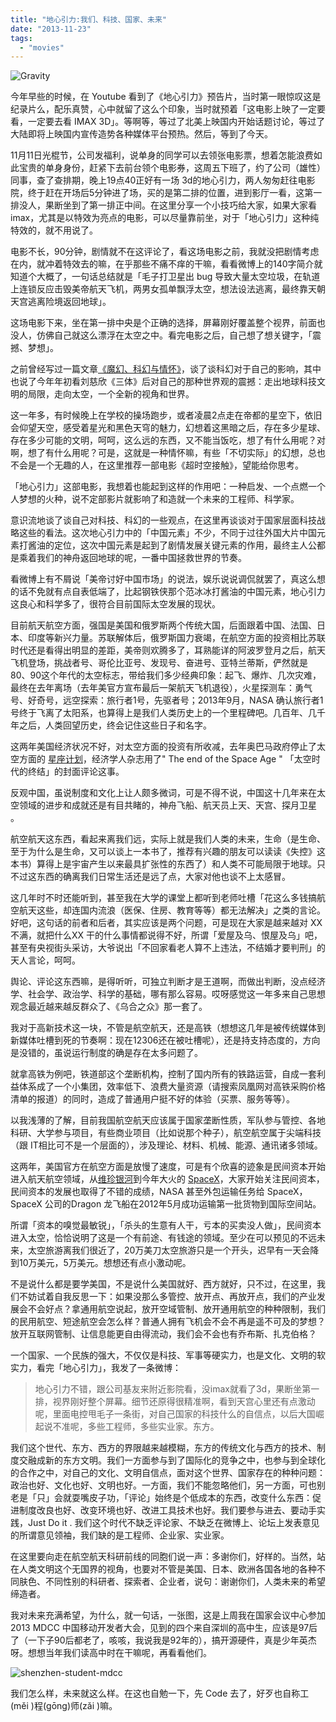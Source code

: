 ```yaml
---
title: "地心引力:我们、科技、国家、未来"
date: "2013-11-23"
tags: 
  - "movies"
---
```


![Gravity](https://static.is26.com/wp-image/2013/11/gravity-movie-wallpaper-iphone.jpg)

今年早些的时候，在 Youtube 看到了《地心引力》预告片，当时第一眼惊叹这是纪录片么，配乐真赞，心中就留了这么个印象，当时就预着「这电影上映了一定要看，一定要去看 IMAX 3D」。等啊等，等过了北美上映国内开始话题讨论，等过了大陆即将上映国内宣传造势各种媒体平台预热。然后，等到了今天。

11月11日光棍节，公司发福利，说单身的同学可以去领张电影票，想着怎能浪费如此宝贵的单身身份，赶紧下去前台领个电影券，这周五下班了，约了公司（雄性）同事，查了查排期，晚上19点40正好有一场 3d的地心引力，两人匆匆赶往电影院，终于赶在开场后5分钟进了场，买的是第二排的位置，进到影厅一看，这第一排没人，果断坐到了第一排正中间。在这里分享一个小技巧给大家，如果大家看 imax，尤其是以特效为亮点的电影，可以尽量靠前坐，对于「地心引力」这种纯特效的，就不用说了。

电影不长，90分钟，剧情就不在这评论了，看这场电影之前，我就没把剧情考虑在内，就冲着特效去的嘛，在乎那些不痛不痒的干嘛，看看微博上的140字简介就知道个大概了，一句话总结就是「毛子打卫星出 bug 导致大量太空垃圾，在轨道上连锁反应击毁美帝航天飞机，两男女孤单飘浮太空，想法设法逃离，最终靠天朝天宫逃离险境返回地球」。

这场电影下来，坐在第一排中央是个正确的选择，屏幕刚好覆盖整个视界，前面也没人，仿佛自己就这么漂浮在太空之中。看完电影之后，自己想了想关键字，「震撼、梦想」。

之前曾经写过一篇文章[《魔幻、科幻与情怀》](http://luolei.org/imagination-story/)，谈了谈科幻对于自己的影响，其中也说了今年年初看刘慈欣《三体》后对自己的那种世界观的震撼：走出地球科技文明的局限，走向太空，一个全新的视角和世界。

这一年多，有时候晚上在学校的操场跑步，或者凌晨2点走在帝都的星空下，依旧会仰望天空，感受着星光和黑色天穹的魅力，幻想着这黑暗之后，存在多少星球、存在多少可能的文明，呵呵，这么远的东西，又不能当饭吃，想了有什么用呢？对啊，想了有什么用呢？可是，这就是一种情怀嘛，有些「不切实际」的幻想，总也不会是一个无趣的人，在这里推荐一部电影《超时空接触》，望能给你思考。

「地心引力」这部电影，我想着也能起到这样的作用吧：一种启发、一个点燃一个人梦想的火种，说不定部影片就影响了和造就一个未来的工程师、科学家。

意识流地谈了谈自己对科技、科幻的一些观点，在这里再谈谈对于国家层面科技战略这些的看法。这次地心引力中的「中国元素」不少，不同于过往外国大片中国元素打酱油的定位，这次中国元素是起到了剧情发展关键元素的作用，最终主人公都是乘着我们的神舟返回地球的呢，一番中国拯救世界的节奏。

看微博上有不屑说「美帝讨好中国市场」的说法，娱乐说说调侃就罢了，真这么想的话不免就有点自表低端了，比起钢铁侠那个范冰冰打酱油的中国元素，地心引力这良心和科学多了，很符合目前国际太空发展的现状。

目前航天航空方面，强国是美国和俄罗斯两个传统大国，后面跟着中国、法国、日本、印度等新兴力量。苏联解体后，俄罗斯国力衰竭，在航空方面的投资相比苏联时代还是看得出明显的差距，美帝则欢腾多了，耳熟能详的阿波罗登月之后，航天飞机登场，挑战者号、哥伦比亚号、发现号、奋进号、亚特兰蒂斯，俨然就是80、90这个年代的太空标志，带给我们多少经典印象：起飞、爆炸、几次灾难，最终在去年离场（去年美官方宣布最后一架航天飞机退役），火星探测车：勇气号、好奇号，远空探索：旅行者1号，先驱者号；2013年9月，NASA 确认旅行者1号终于飞离了太阳系，也算得上是我们人类历史上的一个里程碑吧。几百年、几千年之后，人类回望历史，终会记住这些日子和名字。

这两年美国经济状况不好，对太空方面的投资有所收减，去年奥巴马政府停止了太空方面的 [星座计划](http://zh.wikipedia.org/wiki/%E6%98%9F%E5%BA%A7%E8%AE%A1%E5%88%92)，经济学人杂志用了" The end of the Space Age " 「太空时代的终结」的封面评论这事。

反观中国，虽说制度和文化上让人颇多微词，可是不得不说，中国这十几年来在太空领域的进步和成就还是有目共睹的，神舟飞船、航天员上天、天宫、探月卫星 。

航空航天这东西，看起来离我们远，实际上就是我们人类的未来，生命（是生命、至于为什么是生命，又可以谈上一本书了，推荐有兴趣的朋友可以读读《失控》这本书）算得上是宇宙产生以来最具扩张性的东西了）和人类不可能局限于地球。只不过这东西的确离我们日常生活还是远了点，大家对他也谈不上太感冒。

这几年时不时还能听到，甚至我在大学的课堂上都听到老师吐槽「花这么多钱搞航空航天这些，却连国内流浪（医保、住房、教育等等）都无法解决」之类的言论。好吧，这句话的前者和后者，其实应该是两个问题，可是现在大家是越来越对 XX 不满，就把什么XX 干的什么事情都说得不好，所谓「爱屋及乌、恨屋及乌」吧，甚至有央视街头采访，大爷说出「不回家看老人算不上违法，不结婚才要判刑」的天人言论，呵呵。

舆论、评论这东西嘛，是得听听，可独立判断才是王道啊，而做出判断，没点经济学、社会学、政治学、科学的基础，哪有那么容易。哎呀感觉这一年多来自己思想观念最近越来越反群众了、《乌合之众》那一套了。

我对于高新技术这一块，不管是航空航天，还是高铁（想想这几年是被传统媒体到新媒体吐槽到死的节奏啊：现在12306还在被吐槽呢），还是持支持态度的，方向是没错的，虽说运行制度的确是存在太多问题了。

就拿高铁为例吧，铁道部这个垄断机构，控制了国内所有的铁路运营，自成一套利益体系成了一个小集团，效率低下、浪费大量资源（请搜索凤凰网对高铁采购价格清单的报道）的同时，造成了普通用户挺不好的体验（买票、服务等等）。

以我浅薄的了解，目前我国航空航天应该属于国家垄断性质，军队参与管控、各地科研、大学参与项目，有些商业项目（比如说那个种子），航空航空属于尖端科技（跟 IT相比可不是一个层面的），涉及理论、材料、机械、能源、通讯诸多领域。

这两年，美国官方在航空方面是放慢了速度，可是有个欣喜的迹象是民间资本开始进入航天航空领域，从[维珍银河](http://zh.wikipedia.org/zh/%E7%B6%AD%E7%8F%8D%E9%8A%80%E6%B2%B3)到今年大火的 [SpaceX](http://www.spacex.com/)，大家开始关注民间资本，民间资本的发展也取得了不错的成绩，NASA 甚至外包运输任务给 SpaceX，SpaceX 公司的Dragon 龙飞船在2012年5月成功运输第一批货物到国际空间站。

所谓「资本的嗅觉最敏锐」，「杀头的生意有人干，亏本的买卖没人做」，民间资本进入太空，恰恰说明了这是一个有前途、有钱途的领域。至少在可以预见的不远未来，太空旅游离我们很近了，20万美刀太空旅游只是一个开头，迟早有一天会降到10万美元，5万美元。想想还有点小激动呢。

不是说什么都是要学美国，不是说什么美国就好、西方就好，只不过，在这里，我们不妨试着自我反思一下：如果没那么多管控、放开点、再放开点，我们的产业发展会不会好点？拿通用航空说起，放开空域管制、放开通用航空的种种限制，我们的民用航空、短途航空会怎么样？普通人拥有飞机会不会不再是遥不可及的梦想？放开互联网管制、让信息能更自由得流动，我们会不会也有乔布斯、扎克伯格？

一个国家、一个民族的强大，不仅仅是科技、军事等硬实力，也是文化、文明的软实力，看完「地心引力」，我发了一条微博：

> 地心引力不错，跟公司基友来附近影院看，没imax就看了3d，果断坐第一排，视界刚好整个屏幕。细节还原得很精准啊，看到天宫心里还有点激动呢，里面电控甩毛子一条街，对自己国家的科技什么的自信点，以后大国崛起说不准呢，多些工程师，多些实业家。东方。

我们这个世代、东方、西方的界限越来越模糊，东方的传统文化与西方的技术、制度交融成新的东方文明。我们一方面参与到了国际化的竞争之中，也参与到全球化的合作之中，对自己的文化、文明自信点，面对这个世界、国家存在的种种问题：政治也好、文化也好、文明也好。一方面，我们不能忽略他们，另一方面，可也别老是「只」会就耍嘴皮子功，「评论」始终是个低成本的东西，改变什么东西：促进制度改良也好、改变环境也好、改进工具技术也好。我们要参与进去、要动手实践，Just Do it . 我们这个时代不缺乏评论家、不缺乏在微博上、论坛上发表意见的所谓意见领袖，我们缺的是工程师、企业家、实业家。

在这里要向走在航空航天科研前线的同胞们说一声：多谢你们，好样的。当然，站在人类文明这个无国界的视角，也要对不管是美国、日本、欧洲各国各地的各种不同肤色、不同性别的科研者、探索者、企业者，说句：谢谢你们，人类未来的希望缔造者。

我对未来充满希望，为什么，就一句话，一张图，这是上周我在国家会议中心参加 2013 MDCC 中国移动开发者大会，见到的四个来自深圳的高中生，应该是97后了（一下子90后都老了，咳咳，我说我是92年的），搞开源硬件，真是少年英杰呀。想想当年我们读高中时在干嘛呢，再看看他们。

![shenzhen-student-mdcc](https://static.is26.com/wp-image/2013/11/shenzhen.jpg)

我们怎么样，未来就这么样。在这也自勉一下，先 Code 去了，好歹也自称工(měi )程(gōng)师(zǎi )嘛。
